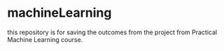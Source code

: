 # machineLearning

this repository is for saving the outcomes from the project from Practical Machine Learning course.